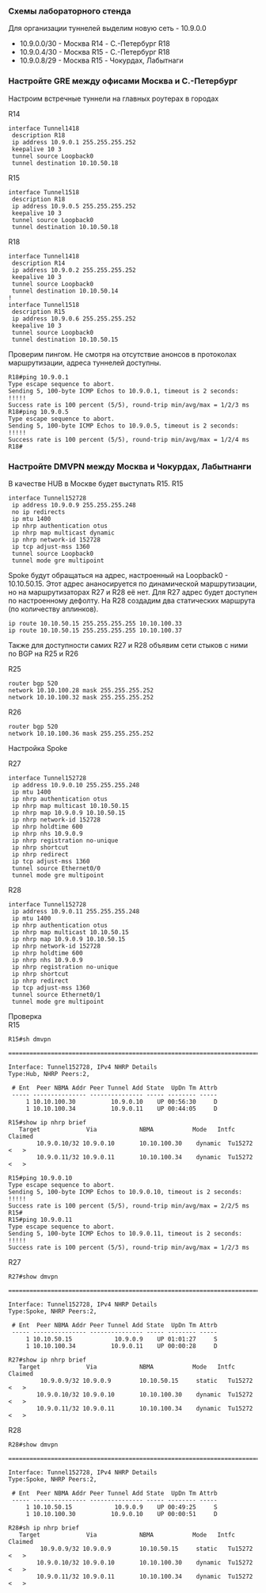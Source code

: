 ### Схемы лабораторного стенда

Для организации туннелей выделим новую сеть - 10.9.0.0  
 - 10.9.0.0/30 - Москва R14 - С.-Петербург R18
 - 10.9.0.4/30 - Москва R15 - С.-Петербург R18
 - 10.9.0.8/29 - Москва R15 - Чокурдах, Лабытнаги

### Настройте GRE между офисами Москва и С.-Петербург

Настроим встречные туннели на главных роутерах в городах

R14  
```
interface Tunnel1418
 description R18
 ip address 10.9.0.1 255.255.255.252
 keepalive 10 3
 tunnel source Loopback0
 tunnel destination 10.10.50.18
```

R15  
```
interface Tunnel1518
 description R18
 ip address 10.9.0.5 255.255.255.252
 keepalive 10 3
 tunnel source Loopback0
 tunnel destination 10.10.50.18
```

R18  
```
interface Tunnel1418
 description R14
 ip address 10.9.0.2 255.255.255.252
 keepalive 10 3
 tunnel source Loopback0
 tunnel destination 10.10.50.14
!
interface Tunnel1518
 description R15
 ip address 10.9.0.6 255.255.255.252
 keepalive 10 3
 tunnel source Loopback0
 tunnel destination 10.10.50.15
```

Проверим пингом. Не смотря на отсутствие анонсов в протоколах маршрутизации, адреса туннелей доступны.

```
R18#ping 10.9.0.1
Type escape sequence to abort.
Sending 5, 100-byte ICMP Echos to 10.9.0.1, timeout is 2 seconds:
!!!!!
Success rate is 100 percent (5/5), round-trip min/avg/max = 1/2/3 ms
R18#ping 10.9.0.5
Type escape sequence to abort.
Sending 5, 100-byte ICMP Echos to 10.9.0.5, timeout is 2 seconds:
!!!!!
Success rate is 100 percent (5/5), round-trip min/avg/max = 1/2/4 ms
R18#
```

### Настройте DMVPN между Москва и Чокурдах, Лабытнанги

В качестве HUB в Москве будет выступать R15. 
R15  
```
interface Tunnel152728
 ip address 10.9.0.9 255.255.255.248
 no ip redirects
 ip mtu 1400
 ip nhrp authentication otus
 ip nhrp map multicast dynamic
 ip nhrp network-id 152728
 ip tcp adjust-mss 1360
 tunnel source Loopback0
 tunnel mode gre multipoint
```

Spoke будут обращаться на адрес, настроенный на Loopback0 - 10.10.50.15. Этот адрес ананосируется по динамической маршрутизации, но на маршрутизаторах R27 и R28 её нет. Для R27 адрес будет доступен по настроенному дефолту. На R28 создадим два статических маршрута (по количеству аплинков).

```
ip route 10.10.50.15 255.255.255.255 10.10.100.33
ip route 10.10.50.15 255.255.255.255 10.10.100.37
```
Также для доступности самих R27 и R28 объявим сети стыков с ними по BGP на R25 и R26

R25  
```
router bgp 520
network 10.10.100.28 mask 255.255.255.252
network 10.10.100.32 mask 255.255.255.252
```
R26  
```
router bgp 520
network 10.10.100.36 mask 255.255.255.252
```

Настройка Spoke  

R27  
```
interface Tunnel152728
 ip address 10.9.0.10 255.255.255.248
 ip mtu 1400
 ip nhrp authentication otus
 ip nhrp map multicast 10.10.50.15
 ip nhrp map 10.9.0.9 10.10.50.15
 ip nhrp network-id 152728
 ip nhrp holdtime 600
 ip nhrp nhs 10.9.0.9
 ip nhrp registration no-unique
 ip nhrp shortcut
 ip nhrp redirect
 ip tcp adjust-mss 1360
 tunnel source Ethernet0/0
 tunnel mode gre multipoint
```

R28  
```
interface Tunnel152728
 ip address 10.9.0.11 255.255.255.248
 ip mtu 1400
 ip nhrp authentication otus
 ip nhrp map multicast 10.10.50.15
 ip nhrp map 10.9.0.9 10.10.50.15
 ip nhrp network-id 152728
 ip nhrp holdtime 600
 ip nhrp nhs 10.9.0.9
 ip nhrp registration no-unique
 ip nhrp shortcut
 ip nhrp redirect
 ip tcp adjust-mss 1360
 tunnel source Ethernet0/1
 tunnel mode gre multipoint
```

Проверка  
R15  
```
R15#sh dmvpn

==========================================================================

Interface: Tunnel152728, IPv4 NHRP Details
Type:Hub, NHRP Peers:2,

 # Ent  Peer NBMA Addr Peer Tunnel Add State  UpDn Tm Attrb
 ----- --------------- --------------- ----- -------- -----
     1 10.10.100.30          10.9.0.10    UP 00:56:30     D
     1 10.10.100.34          10.9.0.11    UP 00:44:05     D

```
```
R15#show ip nhrp brief
   Target             Via            NBMA           Mode   Intfc   Claimed
        10.9.0.10/32 10.9.0.10       10.10.100.30    dynamic  Tu15272 <   >
        10.9.0.11/32 10.9.0.11       10.10.100.34    dynamic  Tu15272 <   >
```
```
R15#ping 10.9.0.10
Type escape sequence to abort.
Sending 5, 100-byte ICMP Echos to 10.9.0.10, timeout is 2 seconds:
!!!!!
Success rate is 100 percent (5/5), round-trip min/avg/max = 2/2/5 ms
R15#
R15#ping 10.9.0.11
Type escape sequence to abort.
Sending 5, 100-byte ICMP Echos to 10.9.0.11, timeout is 2 seconds:
!!!!!
Success rate is 100 percent (5/5), round-trip min/avg/max = 1/2/3 ms
```

R27  
```
R27#show dmvpn

==========================================================================

Interface: Tunnel152728, IPv4 NHRP Details
Type:Spoke, NHRP Peers:2,

 # Ent  Peer NBMA Addr Peer Tunnel Add State  UpDn Tm Attrb
 ----- --------------- --------------- ----- -------- -----
     1 10.10.50.15            10.9.0.9    UP 01:01:27     S
     1 10.10.100.34          10.9.0.11    UP 00:00:28     D
```
```
R27#show ip nhrp brief
   Target             Via            NBMA           Mode   Intfc   Claimed
         10.9.0.9/32 10.9.0.9        10.10.50.15     static   Tu15272 <   >
        10.9.0.10/32 10.9.0.10       10.10.100.30    dynamic  Tu15272 <   >
        10.9.0.11/32 10.9.0.11       10.10.100.34    dynamic  Tu15272 <   >
```

R28  
```
R28#show dmvpn

==========================================================================

Interface: Tunnel152728, IPv4 NHRP Details
Type:Spoke, NHRP Peers:2,

 # Ent  Peer NBMA Addr Peer Tunnel Add State  UpDn Tm Attrb
 ----- --------------- --------------- ----- -------- -----
     1 10.10.50.15            10.9.0.9    UP 00:49:25     S
     1 10.10.100.30          10.9.0.10    UP 00:00:51     D
```
```
R28#sh ip nhrp brief
   Target             Via            NBMA           Mode   Intfc   Claimed
         10.9.0.9/32 10.9.0.9        10.10.50.15     static   Tu15272 <   >
        10.9.0.10/32 10.9.0.10       10.10.100.30    dynamic  Tu15272 <   >
        10.9.0.11/32 10.9.0.11       10.10.100.34    dynamic  Tu15272 <   >
```

